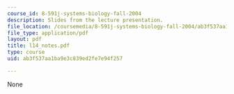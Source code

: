 ```yaml
---
course_id: 8-591j-systems-biology-fall-2004
description: Slides from the lecture presentation.
file_location: /coursemedia/8-591j-systems-biology-fall-2004/ab3f537aa1ba9e3c839ed2fe7e94f257_l14_notes.pdf
file_type: application/pdf
layout: pdf
title: l14_notes.pdf
type: course
uid: ab3f537aa1ba9e3c839ed2fe7e94f257

---
```

None